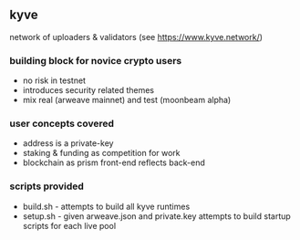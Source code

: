 ## kyve ##

network of uploaders & validators (see https://www.kyve.network/)

### building block for novice crypto users ###

* no risk in testnet
* introduces security related themes
* mix real (arweave mainnet) and test (moonbeam alpha)

### user concepts covered ###

* address is a private-key
* staking & funding as competition for work  
* blockchain as prism front-end reflects back-end

### scripts provided ###

* build.sh - attempts to build all kyve runtimes
* setup.sh - given arweave.json and private.key attempts to build startup scripts for each live pool
